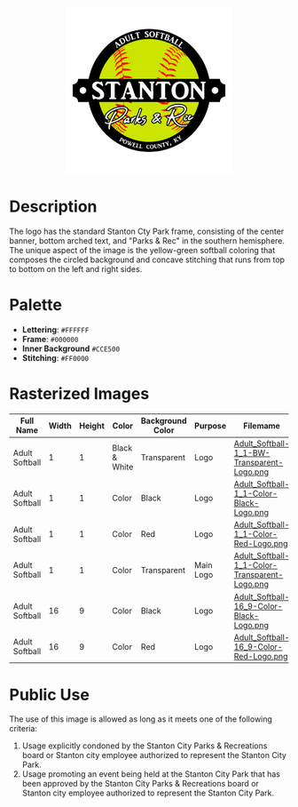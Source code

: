 <p align="center">
  <img src="../../../Assets/Adult_Softball-1_1-Color-Transparent-Logo.png" alt="Softball Logo" width="300"/>
</p>

# Description

The logo has the standard Stanton Cty Park frame, consisting of the center banner, bottom arched text, and "Parks & Rec" in the southern hemisphere. The unique aspect of the image is the yellow-green softball coloring that composes the circled background and concave stitching that runs from top to bottom on the left and right sides.

# Palette

* **Lettering**: `#FFFFFF`
* **Frame**: `#000000`
* **Inner Background** `#CCE500`
* **Stitching**: `#FF0000`

# Rasterized Images

| Full Name      | Width | Height | Color         | Background Color | Purpose                    | Filemame                                                                                                                                    |
| -------------- | ----- | ------ | ------------- | ---------------- | -------------------------- | ------------------------------------------------------------------------------------------------------------------------------------------- |
| Adult Softball | 1     | 1      | Black & White | Transparent      | Logo                       | [Adult_Softball-1_1-BW-Transparent-Logo.png](Rasterized/Adult_Softball-1_1-BW-Transparent-Logo.png)                                         |
| Adult Softball | 1     | 1      | Color         | Black            | Logo                       | [Adult_Softball-1_1-Color-Black-Logo.png](Rasterized/Adult_Softball-1_1-Color-Black-Logo.png)                                               |
| Adult Softball | 1     | 1      | Color         | Red              | Logo                       | [Adult_Softball-1_1-Color-Red-Logo.png](Rasterized/Adult_Softball-1_1-Color-Red-Logo.png)                                                   |
| Adult Softball | 1     | 1      | Color         | Transparent      | Main Logo                  | [Adult_Softball-1_1-Color-Transparent-Logo.png](Rasterized/Adult_Softball-1_1-Color-Transparent-Logo.png)                                   |
| Adult Softball | 16    | 9      | Color         | Black            | Logo                       | [Adult_Softball-16_9-Color-Black-Logo.png](Rasterized/Adult_Softball-16_9-Color-Black-Logo.png)                                             |
| Adult Softball | 16    | 9      | Color         | Red              | Logo                       | [Adult_Softball-16_9-Color-Red-Logo.png](Rasterized/Adult_Softball-16_9-Color-Red-Logo.png)                                                 |

# Public Use

The use of this image is allowed as long as it meets one of the following criteria:
1. Usage explicitly condoned by the Stanton City Parks & Recreations board or Stanton city employee authorized to represent the Stanton City Park.
2. Usage promoting an event being held at the Stanton City Park that has been approved by the Stanton City Parks & Recreations board or Stanton city employee authorized to represent the Stanton City Park.